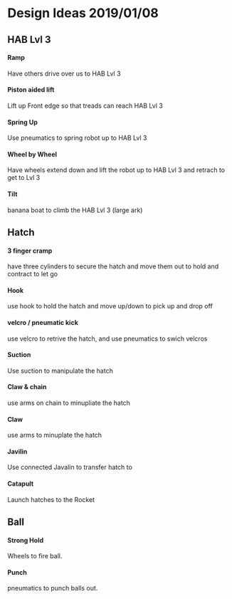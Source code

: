 # Design Ideas 2019/01/08

## HAB Lvl 3

#### Ramp

Have others drive over us to HAB Lvl 3

#### Piston aided lift

Lift up Front edge so that treads can reach HAB Lvl 3

#### Spring Up

Use pneumatics to spring robot up to HAB Lvl 3

#### Wheel by Wheel

Have wheels extend down and lift the robot up to HAB Lvl 3 and retrach to get to Lvl 3

#### Tilt

banana boat to climb the HAB Lvl 3 (large ark)

## Hatch

#### 3 finger cramp

have three cylinders to secure the hatch and move them out to hold and contract to let go

#### Hook

use hook to hold the hatch and move up/down to pick up and drop off

#### velcro / pneumatic kick

use velcro to retrive the hatch, and use pneumatics to swich velcros

#### Suction

Use suction to manipulate the hatch

#### Claw & chain

use arms on chain to minupliate the hatch

#### Claw

use arms to minuplate the hatch

#### Javilin

Use connected Javalin to transfer hatch to 

#### Catapult

Launch hatches to the Rocket

## Ball

#### Strong Hold

Wheels to fire ball.

#### Punch

pneumatics to punch balls out.
